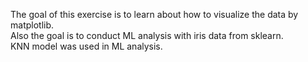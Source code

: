 The goal of this exercise is to learn about how to visualize the data by matplotlib.  
Also the goal is to conduct ML analysis with iris data from sklearn.  
KNN model was used in ML analysis.
